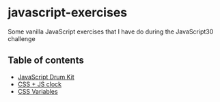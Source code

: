 # javascript-exercises

Some vanilla JavaScript exercises that I have do during the JavaScript30 challenge

## Table of contents

- [JavaScript Drum Kit](https://github.com/MiyuHmt/javascript-exercises/tree/master/JavaScriptDrumKit)
- [CSS + JS clock](https://github.com/MiyuHmt/javascript-exercises/tree/master/CssJsClock)
- [CSS Variables](https://github.com/MiyuHmt/javascript-exercises/tree/master/CssVariables)
